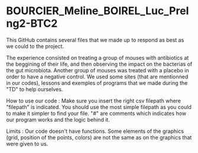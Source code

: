 # BOURCIER_Meline_BOIREL_Luc_PreIng2-BTC2
This GitHub contains several files that we made up to respond as best as we could to the project. 

The experience consisted on treating a group of mouses with antibiotics at the beggining of their life, and then observing the impact on the bacterias of the gut microbiota. Another group of mouses was treated with a placebo in order to have a negative control. 
We used some sites (that are mentionned in our codes), lessons and exemples of programs that we made during the "TD" to help ourselves. 

How to use our code : 
  Make sure you insert the right csv filepath where "filepath" is indicated. You should use the most simple filepath as you could to make it simpler to find your file. 
  "#" are comments which indicates how our program works and the logic behind it.

Limits : 
  Our code doesn't have functions.
  Some elements of the graphics (grid, position of the points, colors) are not the same as on the graphics that were given to us. 
  
